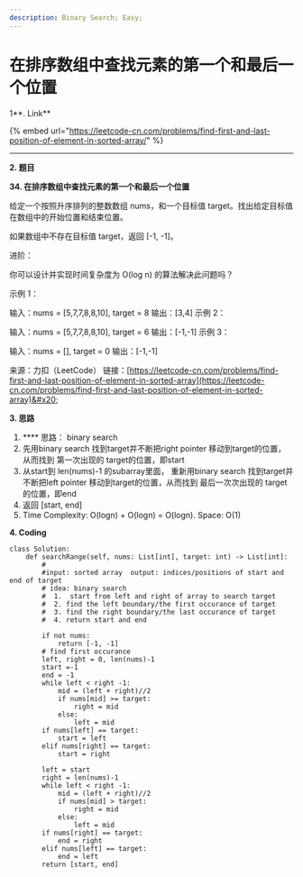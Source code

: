 ```yaml
---
description: Binary Search; Easy;
---
```


# 在排序数组中查找元素的第一个和最后一个位置

1**. Link**

{% embed url="https://leetcode-cn.com/problems/find-first-and-last-position-of-element-in-sorted-array/" %}

****

**2. 题目**

**34. 在排序数组中查找元素的第一个和最后一个位置**

给定一个按照升序排列的整数数组 nums，和一个目标值 target。找出给定目标值在数组中的开始位置和结束位置。

如果数组中不存在目标值 target，返回 \[-1, -1]。

进阶：

你可以设计并实现时间复杂度为 O(log n) 的算法解决此问题吗？

示例 1：

输入：nums = \[5,7,7,8,8,10], target = 8 输出：\[3,4] 示例 2：

输入：nums = \[5,7,7,8,8,10], target = 6 输出：\[-1,-1] 示例 3：

输入：nums = \[], target = 0 输出：\[-1,-1]

来源：力扣（LeetCode） 链接：[https://leetcode-cn.com/problems/find-first-and-last-position-of-element-in-sorted-array](https://leetcode-cn.com/problems/find-first-and-last-position-of-element-in-sorted-array)&#x20;

**3. 思路**

1. &#x20;**** 思路： binary search
2. &#x20;先用binary search 找到target并不断把right pointer 移动到target的位置，从而找到 第一次出现的 target的位置，即start
3. &#x20;从start到 len(nums)-1 的subarray里面， 重新用binary search 找到target并不断把left pointer 移动到target的位置，从而找到 最后一次次出现的 target的位置，即end
4. 返回 \[start, end]
5. Time Complexity: O(logn) + O(logn) = O(logn).  Space: O(1)

**4. Coding**

```
class Solution:
    def searchRange(self, nums: List[int], target: int) -> List[int]:
        #
        #input: sorted array  output: indices/positions of start and end of target
        # idea: binary search
        #  1.  start from left and right of array to search target
        #  2. find the left boundary/the first occurance of target
        #  3. find the right boundary/the last occurance of target
        #  4. return start and end

        if not nums:
            return [-1, -1]
        # find first occurance
        left, right = 0, len(nums)-1
        start =-1
        end = -1
        while left < right -1:
            mid = (left + right)//2
            if nums[mid] >= target:
                right = mid
            else:
                left = mid
        if nums[left] == target:
            start = left
        elif nums[right] == target:
            start = right

        left = start
        right = len(nums)-1
        while left < right -1:
            mid = (left + right)//2
            if nums[mid] > target:
                right = mid
            else:
                left = mid
        if nums[right] == target:
            end = right
        elif nums[left] == target:
            end = left
        return [start, end]


```

